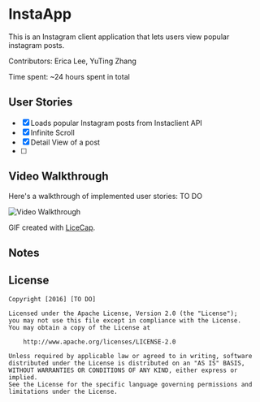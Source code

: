 # InstaApp

This is an Instagram client application that lets users view popular instagram posts. 

Contributors: Erica Lee, YuTing Zhang 

Time spent: ~24 hours spent in total

## User Stories
- [x] Loads popular Instagram posts from Instaclient API 
- [x] Infinite Scroll
- [x] Detail View of a post
- [ ] 

## Video Walkthrough 

Here's a walkthrough of implemented user stories: TO DO

<img src=' ' title='Video Walkthrough' width='' alt='Video Walkthrough' />

GIF created with [LiceCap](http://www.cockos.com/licecap/).

## Notes


## License

    Copyright [2016] [TO DO]

    Licensed under the Apache License, Version 2.0 (the "License");
    you may not use this file except in compliance with the License.
    You may obtain a copy of the License at

        http://www.apache.org/licenses/LICENSE-2.0

    Unless required by applicable law or agreed to in writing, software
    distributed under the License is distributed on an "AS IS" BASIS,
    WITHOUT WARRANTIES OR CONDITIONS OF ANY KIND, either express or implied.
    See the License for the specific language governing permissions and
    limitations under the License.
